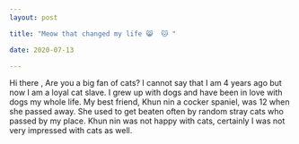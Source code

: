 ```yaml
---
layout: post

title: "Meow that changed my life 😸  🐱 "

date: 2020-07-13

---
```

Hi there , 
Are you a big fan of cats? 
I cannot say that I am 4 years ago but now I am a loyal cat slave.
I grew up with dogs and have been in love with dogs my whole life. 
My best friend, Khun nin a cocker spaniel, was 12 when she passed away.
She used to get beaten often by random stray cats who passed by my place. 
Khun nin was not happy with cats, certainly I was not very impressed with cats as well.
